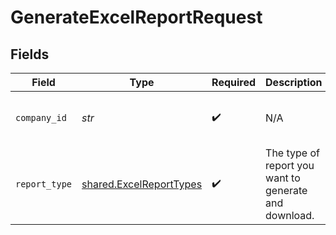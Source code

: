 # GenerateExcelReportRequest


## Fields

| Field                                                              | Type                                                               | Required                                                           | Description                                                        | Example                                                            |
| ------------------------------------------------------------------ | ------------------------------------------------------------------ | ------------------------------------------------------------------ | ------------------------------------------------------------------ | ------------------------------------------------------------------ |
| `company_id`                                                       | *str*                                                              | :heavy_check_mark:                                                 | N/A                                                                | 8a210b68-6988-11ed-a1eb-0242ac120002                               |
| `report_type`                                                      | [shared.ExcelReportTypes](../../models/shared/excelreporttypes.md) | :heavy_check_mark:                                                 | The type of report you want to generate and download.              |                                                                    |